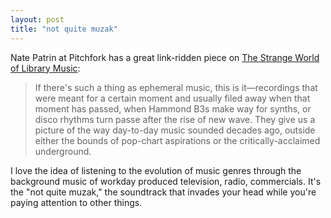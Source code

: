 ```yaml
---
layout: post
title: "not quite muzak"
---
```


Nate Patrin at Pitchfork has a great link-ridden piece on <a href="http://pitchfork.com/features/starter/9410-library-music/">The Strange World of Library Music</a>:

>  If there's such a thing as ephemeral music, this is it—recordings that were meant for a certain moment and usually filed away when that moment has passed, when Hammond B3s make way for synths, or disco rhythms turn passe after the rise of new wave. They give us a picture of the way day-to-day music sounded decades ago, outside either the bounds of pop-chart aspirations or the critically-acclaimed underground.

I love the idea of listening to the evolution of music genres through the background music of workday produced television, radio, commercials. It's the "not quite muzak," the soundtrack that invades your head while you're paying attention to other things.

